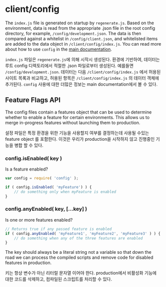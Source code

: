 client/config
=============

The `index.js` file is generated on startup by `regenerate.js`. Based on the environment, data is read from the appropriate .json file in the root config directory, for example, `/config/development.json`. The data is then compared against a whitelist in `/config/client.json`, and whitelisted items are added to the data object in `/client/config/index.js`. You can read more about how to use `config` in the [main documentation](https://github.com/Automattic/wp-calypso#config).

`index.js` 파일은 `regenerate.js`에 의해 시작시 생성된다. 환경에 기반하여, 데이터는 루트 config 디렉토리에서 적절한 .json 파일로부터 생성된다. 예를들면 `/config/development.json`. 데이터는 다음 `/client/config/index.js` 에서 허용된 사이트 목록과 비교하고, 허용된 항목은 `/client/config/index.js` 의 데이터 객체에 추가된다. `config` 사용에 대한 더많은 정보는 main documentation에서 볼 수 있다.

Feature Flags API
-----------------

The config files contain a features object that can be used to determine whether to enable a feature for certain environments. This allows us to merge in-progress features without launching them to production.

설정 파일은 특정 환경을 위한 기능을 사용할지 여부를 결정하는데 사용될 수있는 feature object 를 포함한다. 이것은 우리가 production을 시작하지 않고 진행중인 기능을 병합 할 수 있다.

### config.isEnabled( key )
Is a feature enabled?

``` js
var config = require( 'config' );

if ( config.isEnabled( 'myFeature') ) {
	// do something only when myFeature is enabled
}
```

### config.anyEnabled( key, [...key] )
Is one or more features enabled?

```js
// Returns true if any passed feature is enabled
if ( config.anyEnabled( 'myFeature1', 'myFeature2', 'myFeature3' ) ) {
	// do something when any of the three features are enabled
}
```

The key should always be a literal string not a variable so that down the road we can process the compiled scripts and remove code for disabled features in production.

키는 항상 변수가 아닌 리터럴 문자열 이어야 한다.
production에서 비활성화 기능에 대한 코드를 삭제하고, 컴파일된 스크립트를 처리할 수 있다.
